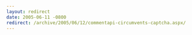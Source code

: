 ```yaml
---
layout: redirect
date: 2005-06-11 -0800
redirect: /archive/2005/06/12/commentapi-circumvents-captcha.aspx/
---
```

